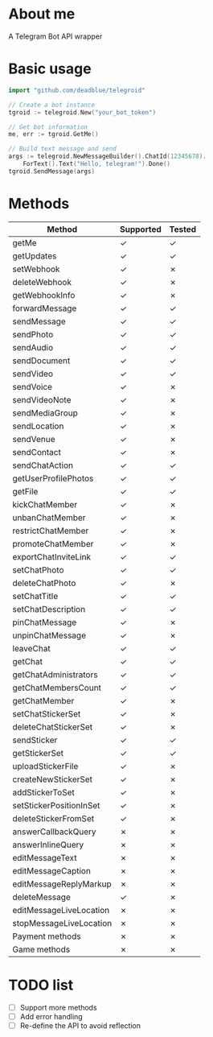 # About me

A Telegram Bot API wrapper

# Basic usage

```Go
import "github.com/deadblue/telegroid"

// Create a bot instance
tgroid := telegroid.New("your_bot_token")

// Get bot information
me, err := tgroid.GetMe()

// Build text message and send
args := telegroid.NewMessageBuilder().ChatId(12345678).
	ForText().Text("Hello, telegram!").Done()
tgroid.SendMessage(args)
```

# Methods

| Method | Supported | Tested |
|--------|-----------|--------|
| getMe | ✓ | ✓ |
| getUpdates | ✓ | ✓ |
| setWebhook | ✓ | ✗ |
| deleteWebhook | ✓ | ✗ |
| getWebhookInfo | ✓ | ✗ |
| forwardMessage | ✓ | ✓ |
| sendMessage | ✓ | ✓ |
| sendPhoto | ✓ | ✓ |
| sendAudio | ✓ | ✓ |
| sendDocument | ✓ | ✓ |
| sendVideo | ✓ | ✓ |
| sendVoice | ✓ | ✗ |
| sendVideoNote | ✓ | ✗ |
| sendMediaGroup | ✓ | ✗ |
| sendLocation | ✓ | ✗ |
| sendVenue | ✓ | ✗ |
| sendContact | ✓ | ✗ |
| sendChatAction | ✓ | ✓ |
| getUserProfilePhotos | ✓ | ✓ |
| getFile | ✓ | ✓ |
| kickChatMember | ✓ | ✗ |
| unbanChatMember | ✓ | ✗ |
| restrictChatMember | ✓ | ✗ |
| promoteChatMember | ✓ | ✗ |
| exportChatInviteLink | ✓ | ✓ |
| setChatPhoto | ✓ | ✓ |
| deleteChatPhoto | ✓ | ✗ |
| setChatTitle | ✓ | ✓ |
| setChatDescription | ✓ | ✓ |
| pinChatMessage | ✓ | ✗ |
| unpinChatMessage | ✓ | ✗ |
| leaveChat | ✓ | ✓ |
| getChat | ✓ | ✓ |
| getChatAdministrators | ✓ | ✓ |
| getChatMembersCount | ✓ | ✓ |
| getChatMember | ✓ | ✗ |
| setChatStickerSet | ✓ | ✗ |
| deleteChatStickerSet | ✓ | ✗ |
| sendSticker | ✓ | ✓ |
| getStickerSet | ✓ | ✓ |
| uploadStickerFile | ✓ | ✗ |
| createNewStickerSet | ✓ | ✗ |
| addStickerToSet | ✓ | ✗ |
| setStickerPositionInSet | ✓ | ✗ |
| deleteStickerFromSet | ✓ | ✗ |
| answerCallbackQuery | ✗ | ✗ |
| answerInlineQuery | ✗ | ✗ |
| editMessageText | ✗ | ✗ |
| editMessageCaption | ✗ | ✗ |
| editMessageReplyMarkup | ✗ | ✗ |
| deleteMessage | ✓ | ✗ |
| editMessageLiveLocation | ✗ | ✗ |
| stopMessageLiveLocation | ✗ | ✗ |
| Payment methods | ✗ | ✗ |
| Game methods | ✗ | ✗ |

# TODO list
- [ ] Support more methods
- [ ] Add error handling
- [ ] Re-define the API to avoid reflection
